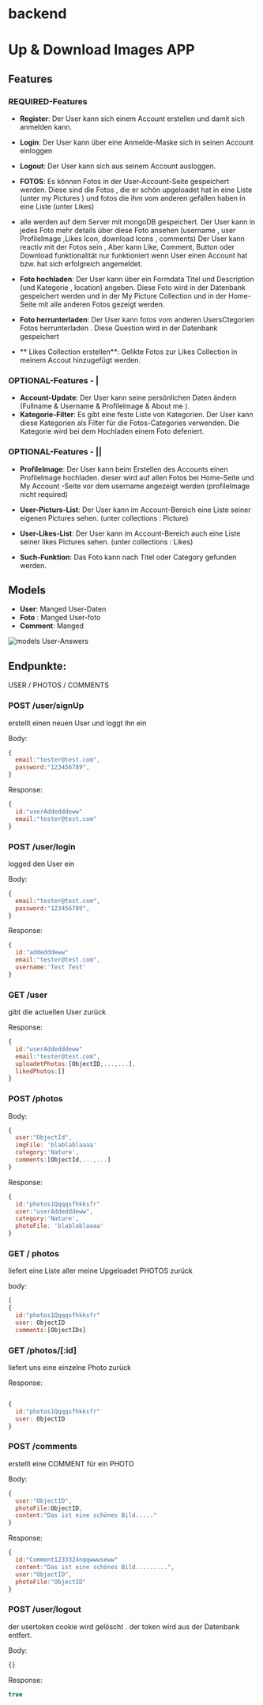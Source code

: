 # backend 
# Up & Download Images APP

## Features

### REQUIRED-Features

- **Register**: Der User kann sich einem Account erstellen und damit sich anmelden kann.

- **Login**: Der User kann über eine Anmelde-Maske sich in seinen Account einloggen

- **Logout**: Der User kann sich aus seinem Account ausloggen.

- **FOTOS**: Es können Fotos in der User-Account-Seite gespeichert werden. Diese sind die Fotos , die er schön upgeloadet hat in eine Liste (unter my Pictures ) und fotos die ihm vom anderen gefallen haben in eine Liste (unter Likes) 
- alle werden auf dem Server mit mongoDB gespeichert.
  Der User kann in jedes Foto mehr details über diese Foto ansehen (username , user ProfileImage ,Likes Icon,  download Icons , comments)
  Der User kann reactiv mit der Fotos sein , Aber kann  Like, Comment, Button oder Download funktionalität nur funktioniert  wenn User einen Account hat bzw. hat sich erfolgreich angemeldet.



- **Foto hochladen**: Der User kann über ein Formdata Titel und Description (und Kategorie , location) angeben. Diese Foto wird in der Datenbank gespeichert werden und in der My Picture Collection  und in der Home-Seite mit alle anderen Fotos gezeigt werden.
- **Foto herrunterladen**: Der User kann fotos vom anderen UsersCtegorien Fotos herrunterladen . Diese Question wird in der Datenbank gespeichert
- ** Likes Collection erstellen**: Gelikte Fotos zur Likes Collection in meinem Accout hinzugefügt werden.

### OPTIONAL-Features - |

- **Account-Update**: Der User kann seine persönlichen Daten ändern (Fullname & Username & ProfileImage &  About me ).
- **Kategorie-Filter**: Es gibt eine feste Liste von Kategorien. Der User kann diese Kategorien als Filter für die Fotos-Categories verwenden. Die Kategorie wird bei dem Hochladen einem Foto defeniert. 


### OPTIONAL-Features - ||

- **ProfileImage**: Der User kann beim Erstellen des Accounts einen ProfileImage hochladen. dieser wird auf allen Fotos bei Home-Seite und My Account -Seite vor dem username angezeigt werden (profileImage nicht required)

- **User-Picturs-List**: Der User kann im Account-Bereich eine Liste seiner eigenen Pictures sehen. (unter collections : Picture)


- **User-Likes-List**: Der User kann im Account-Bereich auch eine Liste seiner likes Pictures sehen. (unter collections : Likes)

- **Such-Funktion**: Das Foto kann nach Titel oder Category gefunden werden.

## Models

- **User**: Manged User-Daten
- **Foto** : Manged User-foto
- **Comment**: Manged

![models](https://user-images.githubusercontent.com/81626271/188463228-d8eb95e4-fa17-4aa3-9708-2036a547af82.png)
 User-Answers





## Endpunkte:


USER / PHOTOS / COMMENTS


### POST /user/signUp

erstellt einen neuen User und loggt ihn ein

Body:

```javaScript
{
  email:"tester@test.com",
  password:"123456789",
}
```

Response:

```javaScript
{
  id:"userAddedddeww"
  email:"tester@test.com"
}
```

### POST /user/login

logged den User ein

Body:

```javaScript
{
  email:"tester@test.com",
  password:"123456789",
}
```

Response:

```javaScript
{
  id:"addedddeww"
  email:"tester@test.com",
  username:'Test Test'
}
```

### GET /user

gibt die actuellen User zurück

Response:

```javaScript
{
  id:"userAddedddeww"
  email:"tester@test.com",
  uploadetPhotos:[ObjectID,...,...],
  likedPhotos:[]
}
```

### POST /photos


Body:

```javaScript
{
  user:"ObjectId",
  imgFile: 'blablablaaaa'
  category:'Nature',
  comments:[ObjectId,...,...]
}
```

Response:

```javaScript
{
  id:"photos1Qqqqsfhkksfr"
  user:"userAddedddeww",
  category:'Nature',
  photoFile: 'blablablaaaa'
}
```

### GET / photos


liefert eine Liste aller meine Upgeloadet PHOTOS zurück

body:

```JavaScript
[
{
  id:"photos1Qqqqsfhkksfr"
  user: ObjectID
  comments:[ObjectIDs]
```

### GET /photos/[:id]

liefert uns eine einzelne Photo zurück

Response:

```JavaScript

{
  id:"photos1Qqqqsfhkksfr"
  user: ObjectID
}

```

### POST /comments

erstellt eine COMMENT für ein PHOTO

Body:

```javaScript
{
  user:"ObjectID",
  photoFile:ObjectID,
  content:"Das ist eine schönes Bild....."
}
```

Response:

```javaScript
{
  id:"Comment1233324nqqwwwseww"
  content:"Das ist eine schönes Bild.........",
  user:"ObjectID",
  photoFile:"ObjectID"
}
```

### POST /user/logout

der usertoken cookie wird gelöscht . der token wird aus der Datenbank entfert.

Body:

```javaScript
{}
```

Response:

```javaScript
true
```
